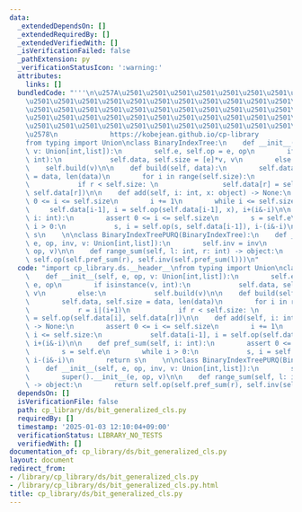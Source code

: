 ```yaml
---
data:
  _extendedDependsOn: []
  _extendedRequiredBy: []
  _extendedVerifiedWith: []
  _isVerificationFailed: false
  _pathExtension: py
  _verificationStatusIcon: ':warning:'
  attributes:
    links: []
  bundledCode: "'''\n\u257A\u2501\u2501\u2501\u2501\u2501\u2501\u2501\u2501\u2501\u2501\
    \u2501\u2501\u2501\u2501\u2501\u2501\u2501\u2501\u2501\u2501\u2501\u2501\u2501\
    \u2501\u2501\u2501\u2501\u2501\u2501\u2501\u2501\u2501\u2501\u2501\u2501\u2501\
    \u2501\u2501\u2501\u2501\u2501\u2501\u2501\u2501\u2501\u2501\u2501\u2501\u2501\
    \u2501\u2501\u2501\u2501\u2501\u2501\u2501\u2501\u2501\u2501\u2501\u2501\u2501\
    \u2578\n             https://kobejean.github.io/cp-library               \n'''\n\
    from typing import Union\nclass BinaryIndexTree:\n    def __init__(self, e, op,\
    \ v: Union[int,list]):\n        self.e, self.op = e, op\n        if isinstance(v,\
    \ int):\n            self.data, self.size = [e]*v, v\n        else:\n        \
    \    self.build(v)\n\n    def build(self, data):\n        self.data, self.size\
    \ = data, len(data)\n        for i in range(self.size):\n            r = i|(i+1)\n\
    \            if r < self.size: \n                self.data[r] = self.op(self.data[i],\
    \ self.data[r])\n\n    def add(self, i: int, x: object) -> None:\n        assert\
    \ 0 <= i <= self.size\n        i += 1\n        while i <= self.size:\n       \
    \     self.data[i-1], i = self.op(self.data[i-1], x), i+(i&-i)\n\n    def pref_sum(self,\
    \ i: int):\n        assert 0 <= i <= self.size\n        s = self.e\n        while\
    \ i > 0:\n            s, i = self.op(s, self.data[i-1]), i-(i&-i)\n        return\
    \ s\n    \n\nclass BinaryIndexTreePURQ(BinaryIndexTree):\n    def __init__(self,\
    \ e, op, inv, v: Union[int,list]):\n        self.inv = inv\n        super().__init__(e,\
    \ op, v)\n\n    def range_sum(self, l: int, r: int) -> object:\n        return\
    \ self.op(self.pref_sum(r), self.inv(self.pref_sum(l)))\n"
  code: "import cp_library.ds.__header__\nfrom typing import Union\nclass BinaryIndexTree:\n\
    \    def __init__(self, e, op, v: Union[int,list]):\n        self.e, self.op =\
    \ e, op\n        if isinstance(v, int):\n            self.data, self.size = [e]*v,\
    \ v\n        else:\n            self.build(v)\n\n    def build(self, data):\n\
    \        self.data, self.size = data, len(data)\n        for i in range(self.size):\n\
    \            r = i|(i+1)\n            if r < self.size: \n                self.data[r]\
    \ = self.op(self.data[i], self.data[r])\n\n    def add(self, i: int, x: object)\
    \ -> None:\n        assert 0 <= i <= self.size\n        i += 1\n        while\
    \ i <= self.size:\n            self.data[i-1], i = self.op(self.data[i-1], x),\
    \ i+(i&-i)\n\n    def pref_sum(self, i: int):\n        assert 0 <= i <= self.size\n\
    \        s = self.e\n        while i > 0:\n            s, i = self.op(s, self.data[i-1]),\
    \ i-(i&-i)\n        return s\n    \n\nclass BinaryIndexTreePURQ(BinaryIndexTree):\n\
    \    def __init__(self, e, op, inv, v: Union[int,list]):\n        self.inv = inv\n\
    \        super().__init__(e, op, v)\n\n    def range_sum(self, l: int, r: int)\
    \ -> object:\n        return self.op(self.pref_sum(r), self.inv(self.pref_sum(l)))\n"
  dependsOn: []
  isVerificationFile: false
  path: cp_library/ds/bit_generalized_cls.py
  requiredBy: []
  timestamp: '2025-01-03 12:10:04+09:00'
  verificationStatus: LIBRARY_NO_TESTS
  verifiedWith: []
documentation_of: cp_library/ds/bit_generalized_cls.py
layout: document
redirect_from:
- /library/cp_library/ds/bit_generalized_cls.py
- /library/cp_library/ds/bit_generalized_cls.py.html
title: cp_library/ds/bit_generalized_cls.py
---
```

